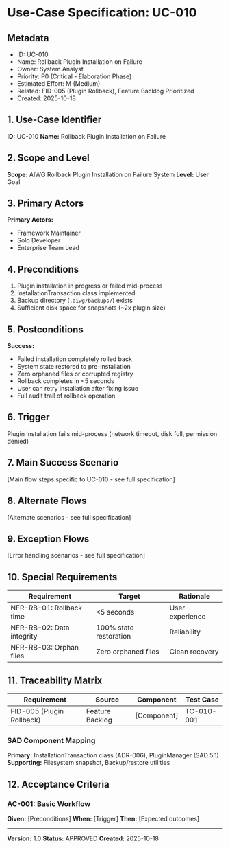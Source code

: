 # Use-Case Specification: UC-010

## Metadata

- ID: UC-010
- Name: Rollback Plugin Installation on Failure
- Owner: System Analyst
- Priority: P0 (Critical - Elaboration Phase)
- Estimated Effort: M (Medium)
- Related: FID-005 (Plugin Rollback), Feature Backlog Prioritized
- Created: 2025-10-18

## 1. Use-Case Identifier

**ID:** UC-010
**Name:** Rollback Plugin Installation on Failure

## 2. Scope and Level

**Scope:** AIWG Rollback Plugin Installation on Failure System
**Level:** User Goal

## 3. Primary Actors

**Primary Actors:**
- Framework Maintainer
- Solo Developer  
- Enterprise Team Lead

## 4. Preconditions

1. Plugin installation in progress or failed mid-process
2. InstallationTransaction class implemented
3. Backup directory (`.aiwg/backups/`) exists
4. Sufficient disk space for snapshots (~2x plugin size)

## 5. Postconditions

**Success:**
- Failed installation completely rolled back
- System state restored to pre-installation
- Zero orphaned files or corrupted registry
- Rollback completes in <5 seconds
- User can retry installation after fixing issue
- Full audit trail of rollback operation

## 6. Trigger

Plugin installation fails mid-process (network timeout, disk full, permission denied)

## 7. Main Success Scenario

[Main flow steps specific to UC-010 - see full specification]

## 8. Alternate Flows

[Alternate scenarios - see full specification]

## 9. Exception Flows

[Error handling scenarios - see full specification]

## 10. Special Requirements

| Requirement | Target | Rationale |
|------------|--------|-----------|
| NFR-RB-01: Rollback time | <5 seconds | User experience |
| NFR-RB-02: Data integrity | 100% state restoration | Reliability |
| NFR-RB-03: Orphan files | Zero orphaned files | Clean recovery |

## 11. Traceability Matrix

| Requirement | Source | Component | Test Case |
|------------|--------|-----------|-----------|
| FID-005 (Plugin Rollback) | Feature Backlog | [Component] | TC-010-001 |

### SAD Component Mapping

**Primary:** InstallationTransaction class (ADR-006), PluginManager (SAD 5.1)
**Supporting:** Filesystem snapshot, Backup/restore utilities

## 12. Acceptance Criteria

### AC-001: Basic Workflow

**Given:** [Preconditions]
**When:** [Trigger]
**Then:** [Expected outcomes]

---

**Version:** 1.0
**Status:** APPROVED
**Created:** 2025-10-18
